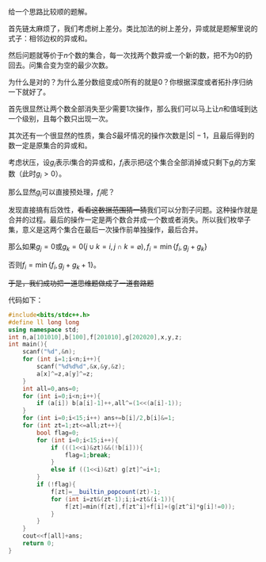 给一个思路比较顺的题解。

首先链太麻烦了，我们考虑树上差分。类比加法的树上差分，异或就是题解里说的式子：相邻边权的异或和。

然后问题就等价于$n$个数的集合，每一次找两个数异或一个新的数，把不为$0$的扔回去。问集合变为空的最少次数。

为什么是对的？为什么差分数组变成$0$所有的就是$0$？你根据深度或者拓扑序归纳一下就好了。

首先很显然让两个数全部消失至少需要$1$次操作，那么我们可以马上让$n$和值域到达一个级别，且每个数只出现一次。

其次还有一个很显然的性质，集合$S$最坏情况的操作次数是$|S|-1$，且最后得到的数一定是原集合的异或和。

考虑状压，设$g_i$表示$i$集合的异或和，$f_i$表示把$i$这个集合全部消掉或只剩下$g_i$的方案数（此时$g_i>0$）。

那么显然$g_i$可以直接预处理，$f_i$呢？

发现直接搞有后效性，~~看看这数据范围猜一猜~~我们可以分割子问题。这种操作就是合并的过程。最后的操作一定是两个数合并成一个数或者消失。所以我们枚举子集，意义是这两个集合在最后一次操作前单独操作，最后合并。

那么如果$g_j=0$或$g_k=0(j\cup k=i,j\cap k=\varnothing),f_i=\min\{f_i,g_j+g_k\}$

否则$f_i=\min\{f_i,g_j+g_k+1\}$。

~~于是，我们成功把一道思维题做成了一道套路题~~

代码如下：

```cpp
#include<bits/stdc++.h>
#define ll long long
using namespace std;
int n,a[101010],b[100],f[201010],g[202020],x,y,z;
int main(){
	scanf("%d",&n);
	for (int i=1;i<n;i++){
		scanf("%d%d%d",&x,&y,&z);
		a[x]^=z,a[y]^=z; 
	}
	int all=0,ans=0;
	for (int i=0;i<n;i++){
		if (a[i]) b[a[i]-1]++,all^=(1<<(a[i]-1));
	}
	for (int i=0;i<15;i++) ans+=b[i]/2,b[i]&=1;
	for (int zt=1;zt<=all;zt++){
		bool flag=0;
		for (int i=0;i<15;i++){
			if (((1<<i)&zt)&&(!b[i])){
				flag=1;break;
			}
			else if ((1<<i)&zt) g[zt]^=i+1;
		}
		if (!flag){
			f[zt]=__builtin_popcount(zt)-1;
			for (int i=zt&(zt-1);i;i=zt&(i-1)){
				f[zt]=min(f[zt],f[zt^i]+f[i]+(g[zt^i]*g[i]!=0));
			}
		}
	}
	cout<<f[all]+ans;
    return 0;
}

```
